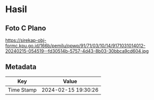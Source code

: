 # Hasil

## Foto C Plano

https://sirekap-obj-formc.kpu.go.id/166b/pemilu/ppwp/91/71/03/10/14/9171031014012-20240215-054519--fd30514b-5757-4d43-8b03-30bbca9cd604.jpg


## Metadata

| Key        | Value               |
| ---------- | ------------------- |
| Time Stamp | 2024-02-15 19:30:26 |



